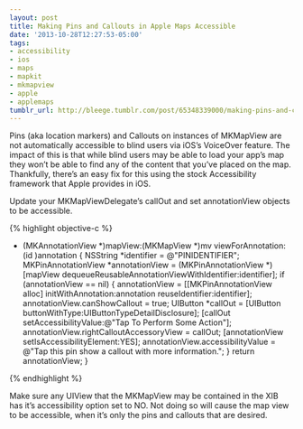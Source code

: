 ```yaml
---
layout: post
title: Making Pins and Callouts in Apple Maps Accessible
date: '2013-10-28T12:27:53-05:00'
tags:
- accessibility
- ios
- maps
- mapkit
- mkmapview
- apple
- applemaps
tumblr_url: http://bleege.tumblr.com/post/65348339000/making-pins-and-callouts-in-apple-maps-accessible
---
```

<!--excerpt.start-->
Pins (aka location markers) and Callouts on instances of MKMapView are not automatically accessible to blind users via iOS’s VoiceOver feature.  The impact of this is that while blind users may be able to load your app’s map they won’t be able to find any of the content that you’ve placed on the map.  Thankfully, there’s an easy fix for this using the stock Accessibility framework that Apple provides in iOS.
<!--excerpt.end-->

Update your MKMapViewDelegate’s callOut and set annotationView objects to be accessible.

{% highlight objective-c %}

- (MKAnnotationView *)mapView:(MKMapView *)mv viewForAnnotation:(id )annotation
{
	NSString *identifier = @"PINIDENTIFIER";
	MKPinAnnotationView *annotationView = (MKPinAnnotationView *)[mapView dequeueReusableAnnotationViewWithIdentifier:identifier];
	if (annotationView == nil)
	{
		annotationView = [[MKPinAnnotationView alloc] initWithAnnotation:annotation reuseIdentifier:identifier];
		annotationView.canShowCallout = true;
		UIButton *callOut = [UIButton buttonWithType:UIButtonTypeDetailDisclosure];
		[callOut setAccessibilityValue:@"Tap To Perform Some Action"];
		annotationView.rightCalloutAccessoryView = callOut;
		[annotationView setIsAccessibilityElement:YES];
		annotationView.accessibilityValue = @"Tap this pin show a callout with more information.";
	}
	return annotationView;
}

{% endhighlight %}

Make sure any UIView that the MKMapView may be contained in the XIB has it’s accessibility option set to NO.  Not doing so will cause the map view to be accessible, when it’s only the pins and callouts that are desired.
